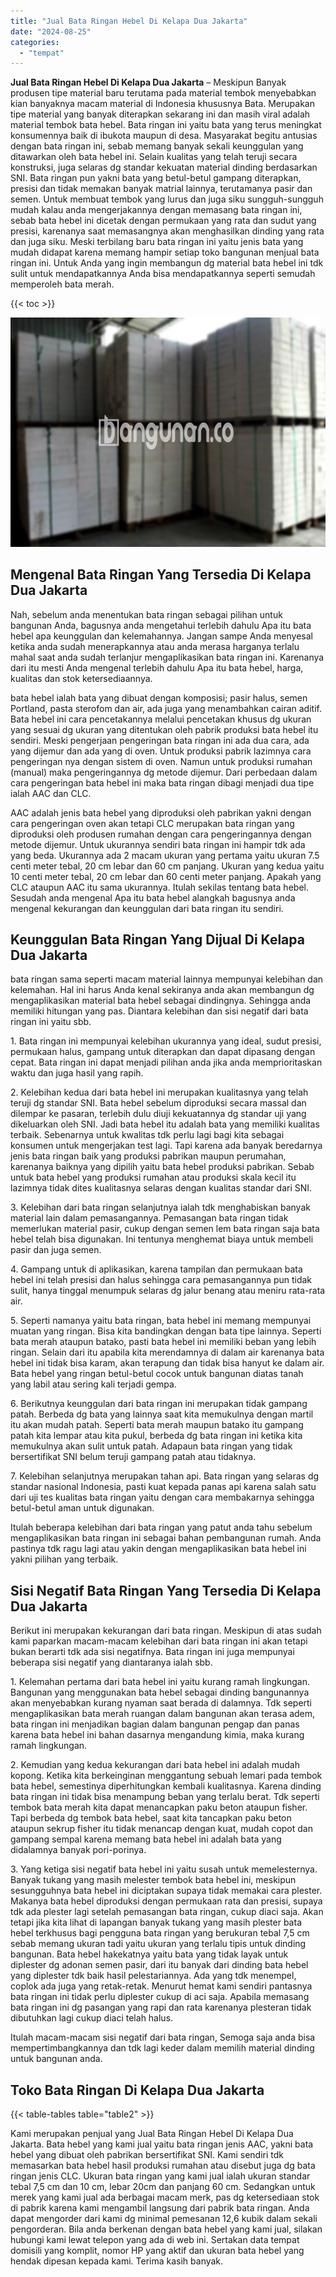 ```yaml
---
title: "Jual Bata Ringan Hebel Di Kelapa Dua Jakarta"
date: "2024-08-25"
categories: 
  - "tempat"
---
```


**Jual Bata Ringan Hebel Di Kelapa Dua Jakarta** – Meskipun Banyak produsen tipe material baru terutama pada material tembok menyebabkan kian banyaknya macam material di Indonesia khususnya Bata. Merupakan tipe material yang banyak diterapkan sekarang ini dan masih viral adalah material tembok bata hebel. Bata ringan ini yaitu bata yang terus meningkat konsumennya baik di ibukota maupun di desa. Masyarakat begitu antusias dengan bata ringan ini, sebab memang banyak sekali keunggulan yang ditawarkan oleh bata hebel ini. Selain kualitas yang telah teruji secara konstruksi, juga selaras dg standar kekuatan material dinding berdasarkan SNI. Bata ringan pun yakni bata yang betul-betul gampang diterapkan, presisi dan tidak memakan banyak matrial lainnya, terutamanya pasir dan semen. Untuk membuat tembok yang lurus dan juga siku sungguh-sungguh mudah kalau anda mengerjakannya dengan memasang bata ringan ini, sebab bata hebel ini dicetak dengan permukaan yang rata dan sudut yang presisi, karenanya saat memasangnya akan menghasilkan dinding yang rata dan juga siku. Meski terbilang baru bata ringan ini yaitu jenis bata yang mudah didapat karena memang hampir setiap toko bangunan menjual bata ringan ini. Untuk Anda yang ingin membangun dg material bata hebel ini tdk sulit untuk mendapatkannya Anda bisa mendapatkannya seperti semudah memperoleh bata merah.

{{< toc >}}

![Jual Bata Ringan Hebel Di Kelapa Dua Jakarta](/images/jual-hebel-murah-38.png)

## Mengenal Bata Ringan Yang Tersedia Di Kelapa Dua Jakarta

Nah, sebelum anda menentukan bata ringan sebagai pilihan untuk bangunan Anda, bagusnya anda mengetahui terlebih dahulu Apa itu bata hebel apa keunggulan dan kelemahannya. Jangan sampe Anda menyesal ketika anda sudah menerapkannya atau anda merasa harganya terlalu mahal saat anda sudah terlanjur mengaplikasikan bata ringan ini. Karenanya dari itu mesti Anda mengenal terlebih dahulu Apa itu bata hebel, harga, kualitas dan stok ketersediaannya.

bata hebel ialah bata yang dibuat dengan komposisi; pasir halus, semen Portland, pasta sterofom dan air, ada juga yang menambahkan cairan aditif. Bata hebel ini cara pencetakannya melalui pencetakan khusus dg ukuran yang sesuai dg ukuran yang ditentukan oleh pabrik produksi bata hebel itu sendiri. Meski pengerjaan pengeringan bata ringan ini ada dua cara, ada yang dijemur dan ada yang di oven. Untuk produksi pabrik lazimnya cara pengeringan nya dengan sistem di oven. Namun untuk produksi rumahan (manual) maka pengeringannya dg metode dijemur. Dari perbedaan dalam cara pengeringan bata hebel ini maka bata ringan dibagi menjadi dua tipe ialah AAC dan CLC.

AAC adalah jenis bata hebel yang diproduksi oleh pabrikan yakni dengan cara pengeringan oven akan tetapi CLC merupakan bata ringan yang diproduksi oleh produsen rumahan dengan cara pengeringannya dengan metode dijemur. Untuk ukurannya sendiri bata ringan ini hampir tdk ada yang beda. Ukurannya ada 2 macam ukuran yang pertama yaitu ukuran 7.5 centi meter tebal, 20 cm lebar dan 60 cm panjang. Ukuran yang kedua yaitu 10 centi meter tebal, 20 cm lebar dan 60 centi meter panjang. Apakah yang CLC ataupun AAC itu sama ukurannya. Itulah sekilas tentang bata hebel. Sesudah anda mengenal Apa itu bata hebel alangkah bagusnya anda mengenal kekurangan dan keunggulan dari bata ringan itu sendiri.

## Keunggulan Bata Ringan Yang Dijual Di Kelapa Dua Jakarta

bata ringan sama seperti macam material lainnya mempunyai kelebihan dan kelemahan. Hal ini harus Anda kenal sekiranya anda akan membangun dg mengaplikasikan material bata hebel sebagai dindingnya. Sehingga anda memiliki hitungan yang pas. Diantara kelebihan dan sisi negatif dari bata ringan ini yaitu sbb.

1\. Bata ringan ini mempunyai kelebihan ukurannya yang ideal, sudut presisi, permukaan halus, gampang untuk diterapkan dan dapat dipasang dengan cepat. Bata ringan ini dapat menjadi pilihan anda jika anda memprioritaskan waktu dan juga hasil yang rapih.

2\. Kelebihan kedua dari bata hebel ini merupakan kualitasnya yang telah teruji dg standar SNI. Bata hebel sebelum diproduksi secara massal dan dilempar ke pasaran, terlebih dulu diuji kekuatannya dg standar uji yang dikeluarkan oleh SNI. Jadi bata hebel itu adalah bata yang memiliki kualitas terbaik. Sebenarnya untuk kwalitas tdk perlu lagi bagi kita sebagai konsumen untuk mengerjakan test lagi. Tapi karena ada banyak beredarnya jenis bata ringan baik yang produksi pabrikan maupun perumahan, karenanya baiknya yang dipilih yaitu bata hebel produksi pabrikan. Sebab untuk bata hebel yang produksi rumahan atau produksi skala kecil itu lazimnya tidak dites kualitasnya selaras dengan kualitas standar dari SNI.

3\. Kelebihan dari bata ringan selanjutnya ialah tdk menghabiskan banyak material lain dalam pemasangannya. Pemasangan bata ringan tidak memerlukan material pasir, cukup dengan semen lem bata ringan saja bata hebel telah bisa digunakan. Ini tentunya menghemat biaya untuk membeli pasir dan juga semen.

4\. Gampang untuk di aplikasikan, karena tampilan dan permukaan bata hebel ini telah presisi dan halus sehingga cara pemasangannya pun tidak sulit, hanya tinggal menumpuk selaras dg jalur benang atau meniru rata-rata air.

5\. Seperti namanya yaitu bata ringan, bata hebel ini memang mempunyai muatan yang ringan. Bisa kita bandingkan dengan bata tipe lainnya. Seperti bata merah ataupun batako, pasti bata hebel ini memiliki beban yang lebih ringan. Selain dari itu apabila kita merendamnya di dalam air karenanya bata hebel ini tidak bisa karam, akan terapung dan tidak bisa hanyut ke dalam air. Bata hebel yang ringan betul-betul cocok untuk bangunan diatas tanah yang labil atau sering kali terjadi gempa.

6\. Berikutnya keunggulan dari bata ringan ini merupakan tidak gampang patah. Berbeda dg bata yang lainnya saat kita memukulnya dengan martil itu akan mudah patah. Seperti bata merah maupun batako itu gampang patah kita lempar atau kita pukul, berbeda dg bata ringan ini ketika kita memukulnya akan sulit untuk patah. Adapaun bata ringan yang tidak bersertifikat SNI belum teruji gampang patah atau tidaknya.

7\. Kelebihan selanjutnya merupakan tahan api. Bata ringan yang selaras dg standar nasional Indonesia, pasti kuat kepada panas api karena salah satu dari uji tes kualitas bata ringan yaitu dengan cara membakarnya sehingga betul-betul aman untuk digunakan.

Itulah beberapa kelebihan dari bata ringan yang patut anda tahu sebelum mengaplikasikan bata ringan ini sebagai bahan pembangunan rumah. Anda pastinya tdk ragu lagi atau yakin dengan mengaplikasikan bata hebel ini yakni pilihan yang terbaik.

## Sisi Negatif Bata Ringan Yang Tersedia Di Kelapa Dua Jakarta

Berikut ini merupakan kekurangan dari bata ringan. Meskipun di atas sudah kami paparkan macam-macam kelebihan dari bata ringan ini akan tetapi bukan berarti tdk ada sisi negatifnya. Bata ringan ini juga mempunyai beberapa sisi negatif yang diantaranya ialah sbb.

1\. Kelemahan pertama dari bata hebel ini yaitu kurang ramah lingkungan. Bangunan yang menggunakan bata hebel sebagai dinding bangunannya akan menyebabkan kurang nyaman saat berada di dalamnya. Tdk seperti mengaplikasikan bata merah ruangan dalam bangunan akan terasa adem, bata ringan ini menjadikan bagian dalam bangunan pengap dan panas karena bata hebel ini bahan dasarnya mengandung kimia, maka kurang ramah lingkungan.

2\. Kemudian yang kedua kekurangan dari bata hebel ini adalah mudah kopong. Ketika kita berkeinginan menggantung sebuah lemari pada tembok bata hebel, semestinya diperhitungkan kembali kualitasnya. Karena dinding bata ringan ini tidak bisa menampung beban yang terlalu berat. Tdk seperti tembok bata merah kita dapat menancapkan paku beton ataupun fisher. Tapi berbeda dg tembok bata hebel, saat kita tancapkan paku beton ataupun sekrup fisher itu tidak menancap dengan kuat, mudah copot dan gampang sempal karena memang bata hebel ini adalah bata yang didalamnya banyak pori-porinya.

3\. Yang ketiga sisi negatif bata hebel ini yaitu susah untuk memelesternya. Banyak tukang yang masih melester tembok bata hebel ini, meskipun sesungguhnya bata hebel ini diciptakan supaya tidak memakai cara plester. Makanya bata hebel diproduksi dengan permukaan rata dan presisi, supaya tdk ada plester lagi setelah pemasangan bata ringan, cukup diaci saja. Akan tetapi jika kita lihat di lapangan banyak tukang yang masih plester bata hebel terkhusus bagi pengguna bata ringan yang berukuran tebal 7,5 cm sebab memang ukuran tadi yaitu ukuran yang terlalu tipis untuk dinding bangunan. Bata hebel hakekatnya yaitu bata yang tidak layak untuk diplester dg adonan semen pasir, dari itu banyak dari dinding bata hebel yang diplester tdk baik hasil pelestariannya. Ada yang tdk menempel, coplok ada juga yang retak-retak. Menurut hemat kami sendiri pantasnya bata ringan ini tidak perlu diplester cukup di aci saja. Apabila memasang bata ringan ini dg pasangan yang rapi dan rata karenanya plesteran tidak dibutuhkan lagi cukup diaci telah halus.

Itulah macam-macam sisi negatif dari bata ringan, Semoga saja anda bisa mempertimbangkannya dan tdk lagi keder dalam memilih material dinding untuk bangunan anda.

## Toko Bata Ringan Di Kelapa Dua Jakarta

{{< table-tables table="table2" >}}

Kami merupakan penjual yang Jual Bata Ringan Hebel Di Kelapa Dua Jakarta. Bata hebel yang kami jual yaitu bata ringan jenis AAC, yakni bata hebel yang dibuat oleh pabrikan bersertifikat SNI. Kami sendiri tdk memasarkan bata hebel hasil produksi rumahan atau disebut juga dg bata ringan jenis CLC. Ukuran bata ringan yang kami jual ialah ukuran standar tebal 7,5 cm dan 10 cm, lebar 20cm dan panjang 60 cm. Sedangkan untuk merek yang kami jual ada berbagai macam merk, pas dg ketersediaan stok di pabrik karena kami mengambil langsung dari pabrik bata ringan. Anda dapat mengorder dari kami dg minimal pemesanan 12,6 kubik dalam sekali pengorderan. Bila anda berkenan dengan bata hebel yang kami jual, silakan hubungi kami lewat telepon yang ada di web ini. Sertakan data tempat domisili yang komplit, nomor HP yang aktif dan ukuran bata hebel yang hendak dipesan kepada kami. Terima kasih banyak.
